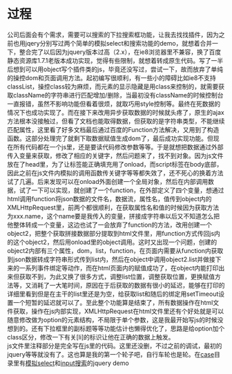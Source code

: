 # 过程


公司后面会有个需求，需要可以搜索的下拉搜索框功能，让我去找找插件，因为之前也用jqery分别写过两个简单的模拟select和搜索功能的demo，就想着合并一下，整合完了以后因为jquery版本过高（2.x），在ie8浏览器里不兼容，换了百度静态资源库1.7.1老版本成功实现，觉得有些限制，就想着转成原生代码。写了一半后想到可以用object写个插件类的js，毕竟还没写过，尝试一下，故而放弃了单纯的操控dom和页面调用方法。起初编写很顺利，有一些小的障碍比如ie8不支持classList，操控class较为麻烦，而元素的显示隐藏是用class来控制的，就需要获取className的字符串进行匹配增加/删除，当最初没有className的时候控制台一直报错，虽然不影响功能但看着很烦，就取巧用style控制等。最终在死数据的情况下也成功实现了。而在接下来改用异步获取数据的时候就头疼了，原生的ajax方法根本没接触过，但看了文档也能取得数据，但获取的是字符串类型，不能继续匹配属性，这里看了好多文档最后通过百度的Function方法解决，又用到了构造函数。这部分处理完了就剩下取数据赋值生成dom了，最后成功实现功能。但现在所有代码都在一个js里，还是要读代码修改参数等等。于是就想把数据通过外部传入变量来获取，修改了相应的关键字，然后问题来了，找不到对象。因为js文件放在了head里，为了让标签能正确填充用了onload，而script标签在body底部，因此之前在js文件内模拟的调用函数传关键字等等都失效了，还不死心的换着方法试了几遍。后来发现可以在onload外面创建一个全局对象，然后在内部调用数据，试了一下可以实现，就创建了一个function，在外部定义了四个变量，想通过html调用function将json数据的文件名，数据流，属性名，值传到object内的XMLHttpRequest里，前两个都很顺利，在获取属性名和值的时候因为获取方法为xxx.name，这个name要是我传入的变量，拼接成字符串以后又不知道怎么把他整体转成一个变量，这边也试了一会放弃了function的方法，改用创建一个object2，把整个获取拼接数据部分提取到html文件里，用function方式传回js内的这个object2，然后用onload里的object调用。这时又出现一个问题，创建的object2内部有三个属性，dom，list，function，在页面内需要从function内获取到json数据转成字符串形式传到list内，然后在object中调用object2.list并做接下来的一系列事件绑定等动作，而在html页面内的赋值成功了，在object内能打印出来但获取不到，为此又换了很多方式，调整list位置，调整获取位置，更换赋值方法等，又消耗了一大笔时间，原因在于后获取的数据有很小的延迟，能够在打印的详细里看到但是在主干的list里还是为空，给获取list和随后的绑定用setTimeout设置一个短暂的延迟就可以了。至此整个功能算是结束了，所有数据操作在html文件获取，操作在js内部实现，XMLHttpRequest在html文件里还有个好处就是可以随意修改做为option的元素结构，不局限于单个参数，这是我最开始写js的时候没想到的。还有下拉框里的副标题等等功能估计也懒得优化了，思路是给option加个class区分，修改一下有关[li]的标识让他在正确的数据上触发。<br />
js文件里注释部分是完全写在js里的代码。这里还没删，不过之前的调试，最初的jquery等等就没有了。这也算是我的第一个轮子吧，自行车轮也是轮。在<a href="../">case</a>目录里有<a href="../模拟select.html">模拟select</a>和<a href="../搜索框筛选.html">input搜索</a>的jquery demo
